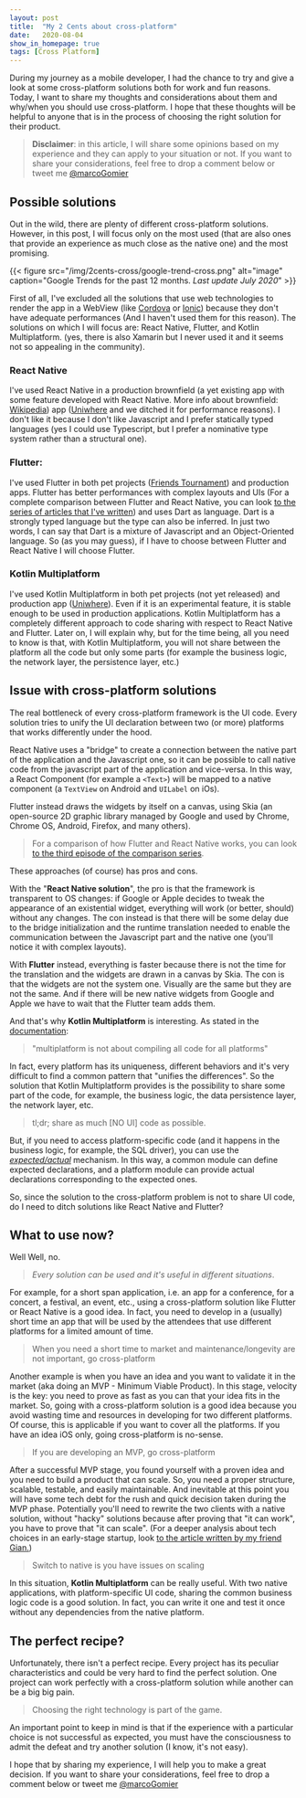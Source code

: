 ```yaml
---
layout: post
title:  "My 2 Cents about cross-platform"
date:   2020-08-04
show_in_homepage: true
tags: [Cross Platform]
---
```


During my journey as a mobile developer, I had the chance to try and give a look at some cross-platform solutions both for work and fun reasons. Today, I want to share my thoughts and considerations about them and why/when you should use cross-platform. I hope that these thoughts will be helpful to anyone that is in the process of choosing the right solution for their product.

> **Disclaimer**: in this article, I will share some opinions based on my experience and they can apply to your situation or not. If you want to share your considerations, feel free to drop a comment below or tweet me [@marcoGomier](https://twitter.com/marcoGomier)

## Possible solutions

Out in the wild, there are plenty of different cross-platform solutions. However, in this post, I will focus only on the most used (that are also ones that provide an experience as much close as the native one) and the most promising. 

{{< figure src="/img/2cents-cross/google-trend-cross.png" alt="image" caption="Google Trends for the past 12 months. *Last update July 2020*" >}}

First of all, I've excluded all the solutions that use web technologies to render the app in a WebView (like [Cordova](https://cordova.apache.org/) or [Ionic](https://ionicframework.com/)) because they don't have adequate performances (And I haven't used them for this reason). The solutions on which I will focus are: React Native, Flutter, and Kotlin Multiplatform. (yes, there is also Xamarin but I never used it and it seems not so appealing in the community).

### React Native
I've used React Native in a production brownfield (a yet existing app with some feature developed with React Native. More info about brownfield: [Wikipedia](https://en.wikipedia.org/wiki/Brownfield_(software_development))) app ([Uniwhere](https://www.uniwhere.com/) and we ditched it for performance reasons). I don't like it because I don't like Javascript and I prefer statically typed languages (yes I could use Typescript, but I prefer a nominative type system rather than a structural one).

### Flutter: 
I've used Flutter in both pet projects ([Friends Tournament](https://github.com/prof18/Friends-Tournament)) and production apps. Flutter has better performances with complex layouts and UIs (For a complete comparison between Flutter and React Native, you can look [to the series of articles that I've written](https://www.marcogomiero.com/posts/2020/rn-flutter-dilemma-series/)) and uses Dart as language. Dart is a strongly typed language but the type can also be inferred. In just two words, I can say that Dart is a mixture of Javascript and an Object-Oriented language. So (as you may guess), if I have to choose between Flutter and React Native I will choose Flutter. 

### Kotlin Multiplatform
I've used Kotlin Multiplatform in both pet projects (not yet released) and production app ([Uniwhere](https://www.uniwhere.com/)). Even if it is an experimental feature, it is stable enough to be used in production applications. Kotlin Multiplatform has a completely different approach to code sharing with respect to React Native and Flutter. Later on, I will explain why, but for the time being, all you need to know is that, with Kotlin Multiplatform, you will not share between the platform all the code but only some parts (for example the business logic, the network layer, the persistence layer, etc.)

## Issue with cross-platform solutions

The real bottleneck of every cross-platform framework is the UI code. Every solution tries to unify the UI declaration between two (or more) platforms that works differently under the hood. 

React Native uses a "bridge" to create a connection between the native part of the application and the Javascript one, so it can be possible to call native code from the javascript part of the application and vice-versa. In this way, a React Component (for example a `<Text>`) will be mapped to a native component (a `TextView` on Android and `UILabel` on iOs). 

Flutter instead draws the widgets by itself on a canvas, using Skia (an open-source 2D graphic library managed by Google and used by Chrome, Chrome OS, Android, Firefox, and many others). 

> For a comparison of how Flutter and React Native works, you can look [to the third episode of the comparison series](https://www.marcogomiero.com/posts/2020/rn-flutter-dilemma-3-under-hood/). 

These approaches (of course) has pros and cons. 

With the "**React Native solution**", the pro is that the framework is transparent to OS changes: if Google or Apple decides to tweak the appearance of an existential widget, everything will work (or better, should) without any changes. The con instead is that there will be some delay due to the bridge initialization and the runtime translation needed to enable the communication between the Javascript part and the native one (you'll notice it with complex layouts).

With **Flutter** instead, everything is faster because there is not the time for the translation and the widgets are drawn in a canvas by Skia. The con is that the widgets are not the system one. Visually are the same but they are not the same. And if there will be new native widgets from Google and Apple we have to wait that the Flutter team adds them.

And that's why **Kotlin Multiplatform** is interesting. As stated in the [documentation](https://kotlinlang.org/docs/reference/multiplatform.html):

> "multiplatform is not about compiling all code for all platforms"

In fact, every platform has its uniqueness, different behaviors and it's very difficult to find a common pattern that "unifies the differences". So the solution that Kotlin Multiplatform provides is the possibility to share some part of the code, for example, the business logic, the data persistence layer, the network layer, etc. 

> tl;dr; share as much [NO UI] code as possible. 

But, if you need to access platform-specific code (and it happens in the business logic, for example, the SQL driver), you can use the [_expected/actual_](https://kotlinlang.org/docs/reference/platform-specific-declarations.html) mechanism. In this way, a common module can define expected declarations, and a platform module can provide actual declarations corresponding to the expected ones. 

So, since the solution to the cross-platform problem is not to share UI code, do I need to ditch solutions like React Native and Flutter?

## What to use now? 

Well Well, no. 

> _Every solution can be used and it's useful in different situations_. 

For example, for a short span application, i.e. an app for a conference, for a concert, a festival, an event, etc., using a cross-platform solution like Flutter or React Native is a good idea. In fact, you need to develop in a (usually) short time an app that will be used by the attendees that use different platforms for a limited amount of time. 

> When you need a short time to market and maintenance/longevity are not important, go cross-platform

Another example is when you have an idea and you want to validate it in the market (aka doing an MVP -  Minimum Viable Product). In this stage, velocity is the key: you need to prove as fast as you can that your idea fits in the market. So, going with a cross-platform solution is a good idea because you avoid wasting time and resources in developing for two different platforms. Of course, this is applicable if you want to cover all the platforms. If you have an idea iOS only, going cross-platform is no-sense.

> If you are developing an MVP, go cross-platform 

After a successful MVP stage, you found yourself with a proven idea and you need to build a product that can scale. So, you need a proper structure, scalable, testable, and easily maintainable. And inevitable at this point you will have some tech debt for the rush and quick decision taken during the MVP phase. Potentially you'll need to rewrite the two clients with a native solution, without "hacky" solutions because after proving that "it can work", you have to prove that "it can scale". (For a deeper analysis about tech choices in an early-stage startup, look [to the article written by my friend Gian.](https://giansegato.com/essays/a-technical-framework-for-early-stage-startups/))

> Switch to native is you have issues on scaling

In this situation, **Kotlin Multiplatform** can be really useful.
With two native applications, with platform-specific UI code, sharing the common business logic code is a good solution. In fact, you can write it one and test it once without any dependencies from the native platform.

## The perfect recipe?

Unfortunately, there isn't a perfect recipe. Every project has its peculiar characteristics and could be very hard to find the perfect solution. One project can work perfectly with a cross-platform solution while another can be a big big pain. 

> Choosing the right technology is part of the game. 

An important point to keep in mind is that if the experience with a particular choice is not successful as expected, you must have the consciousness to admit the defeat and try another solution (I know, it's not easy).

I hope that by sharing my experience, I will help you to make a great decision. If you want to share your considerations, feel free to drop a comment below or tweet me [@marcoGomier](https://twitter.com/marcoGomier)